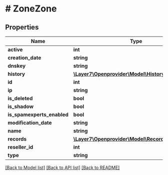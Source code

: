 # # ZoneZone

## Properties

Name | Type | Description | Notes
------------ | ------------- | ------------- | -------------
**active** | **int** |  | [optional]
**creation_date** | **string** |  | [optional]
**dnskey** | **string** |  | [optional]
**history** | [**\Layer7\Openprovider\Model\HistoryZoneHistory[]**](HistoryZoneHistory.md) |  | [optional]
**id** | **int** |  | [optional]
**ip** | **string** |  | [optional]
**is_deleted** | **bool** |  | [optional]
**is_shadow** | **bool** |  | [optional]
**is_spamexperts_enabled** | **bool** |  | [optional]
**modification_date** | **string** |  | [optional]
**name** | **string** |  | [optional]
**records** | [**\Layer7\Openprovider\Model\RecordZoneRecord[]**](RecordZoneRecord.md) |  | [optional]
**reseller_id** | **int** |  | [optional]
**type** | **string** |  | [optional]

[[Back to Model list]](../../README.md#models) [[Back to API list]](../../README.md#endpoints) [[Back to README]](../../README.md)
